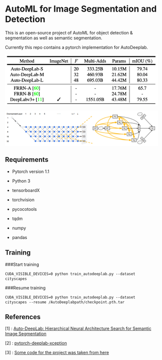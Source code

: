 # AutoML for Image Segmentation and Detection
This is an open-source project of AutoML for object detection & segmentation as well as semantic segmentation.

Currently this repo contains a pytorch implementation for AutoDeeplab.

![model results](./images/results.png?raw=true "Title")

![network and cell level search space](./images/networkandcell.png?raw=true "Title")

## Requirements

* Pytorch version 1.1

* Python 3

* tensorboardX

* torchvision

* pycocotools

* tqdm

* numpy

* pandas

## Training

###Start training
```
CUDA_VISIBLE_DEVICES=0 python train_autodeeplab.py --dataset cityscapes
```
###Resume training
```
CUDA_VISIBLE_DEVICES=0 python train_autodeeplab.py --dataset cityscapes --resume /AutoDeeplabpath/checkpoint.pth.tar
```

## References
[1] : [Auto-DeepLab: Hierarchical Neural Architecture Search for Semantic Image Segmentation](https://arxiv.org/abs/1901.02985)

[2] : [pytorch-deeplab-xception](https://github.com/jfzhang95/pytorch-deeplab-xception)

[3] : [Some code for the project was taken from here](https://github.com/MenghaoGuo/AutoDeeplab)